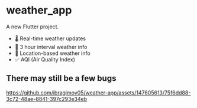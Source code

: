# weather_app

A new Flutter project.

- 🌡️ Real-time weather updates
- 📅 3 hour interval weather info
- 📍 Location-based weather info
- ✅ AQI (Air Quality Index)
## There may still be a few bugs

https://github.com/ibragimov05/weather-app/assets/147605613/75f6dd88-3c72-48ae-8841-397c293e34eb
